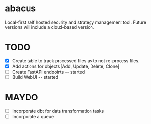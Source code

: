 # abacus
Local-first self hosted security and strategy management tool.
Future versions will include a cloud-based version.

# TODO
- [x] Create table to track processed files as to not re-process files.
- [x] Add actions for objects [Add, Update, Delete, Clone]
- [ ] Create FastAPI endpoints -- started
- [ ] Build WebUI -- started
# MAYDO
- [ ] Incorporate dbt for data transformation tasks
- [ ] Incorporate a queue
